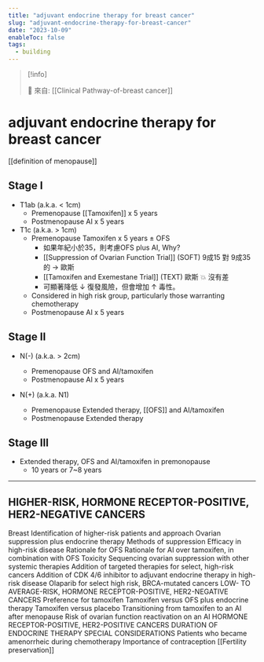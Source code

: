 ```yaml
---
title: "adjuvant endocrine therapy for breast cancer"
slug: "adjuvant-endocrine-therapy-for-breast-cancer"
date: "2023-10-09"
enableToc: false
tags:
  - building
---
```


> [!info]
>
> 🌱 來自: [[Clinical Pathway-of-breast cancer]]

# adjuvant endocrine therapy for breast cancer

[[definition of menopause]]

## Stage I

- T1ab (a.k.a. < 1cm)
  - Premenopause [[Tamoxifen]] x 5 years
  - Postmenopause  AI x 5 years
- T1c (a.k.a. > 1cm)
  - Premenopause Tamoxifen x 5 years ± OFS
    - 如果年紀小於35，則考慮OFS plus AI, Why?
    - [[Suppression of Ovarian Function Trial]] (SOFT) 9成15 對 9成35的 → 歐斯
    - [[Tamoxifen and Exemestane Trial]] (TEXT) 歐斯 💥 沒有差
    - 可顯著降低 ↓ 復發風險，但會增加 ↑ 毒性。
  - Considered in high risk group, particularly those warranting chemotherapy
  - Postmenopause  AI x 5 years

## Stage II

- N(-) (a.k.a. > 2cm)
  - Premenopause OFS and AI/tamoxifen
  - Postmenopause  AI x 5 years

- N(+) (a.k.a. N1)
  - Premenopause Extended therapy, [[OFS]] and AI/tamoxifen
  - Postmenopause  Extended therapy

## Stage III

- Extended therapy, OFS and AI/tamoxifen in premonopause
  - 10 years  or 7~8 years

---
## HIGHER-RISK, HORMONE RECEPTOR-POSITIVE, HER2-NEGATIVE CANCERS
Breast Identification of higher-risk patients and approach
Ovarian suppression plus endocrine therapy
Methods of suppression
Efficacy in high-risk disease
Rationale for OFS
Rationale for AI over tamoxifen, in combination with OFS
Toxicity
Sequencing ovarian suppression with other systemic therapies
Addition of targeted therapies for select, high-risk cancers
Addition of CDK 4/6 inhibitor to adjuvant endocrine therapy in high-risk disease
Olaparib for select high risk, BRCA-mutated cancers
LOW- TO AVERAGE-RISK, HORMONE RECEPTOR-POSITIVE, HER2-NEGATIVE CANCERS
Preference for tamoxifen
Tamoxifen versus OFS plus endocrine therapy
Tamoxifen versus placebo
Transitioning from tamoxifen to an AI after menopause
Risk of ovarian function reactivation on an AI
HORMONE RECEPTOR-POSITIVE, HER2-POSITIVE CANCERS
DURATION OF ENDOCRINE THERAPY
SPECIAL CONSIDERATIONS
Patients who became amenorrheic during chemotherapy
Importance of contraception
[[Fertility preservation]]
